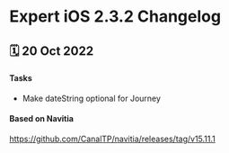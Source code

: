 # Expert iOS 2.3.2 Changelog

<h2>🗓 20 Oct 2022</h2>

#### Tasks 
- Make dateString optional for Journey

#### Based on Navitia
<a target="_blank" href="https://github.com/CanalTP/navitia/releases/tag/v15.11.1">https://github.com/CanalTP/navitia/releases/tag/v15.11.1</a>
